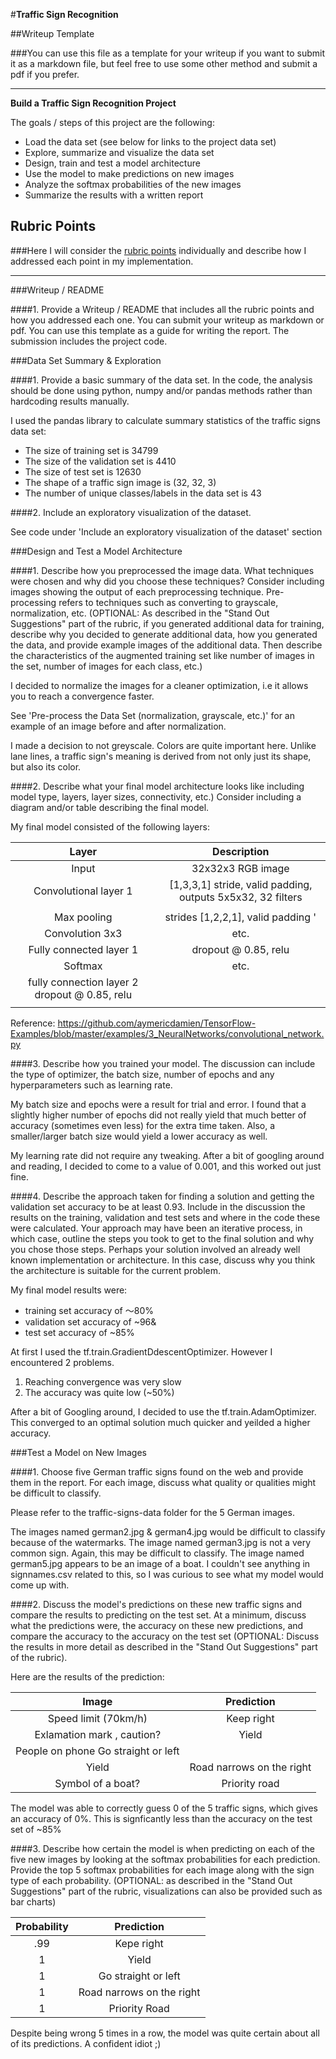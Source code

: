 #**Traffic Sign Recognition** 

##Writeup Template

###You can use this file as a template for your writeup if you want to submit it as a markdown file, but feel free to use some other method and submit a pdf if you prefer.

---

**Build a Traffic Sign Recognition Project**

The goals / steps of this project are the following:
* Load the data set (see below for links to the project data set)
* Explore, summarize and visualize the data set
* Design, train and test a model architecture
* Use the model to make predictions on new images
* Analyze the softmax probabilities of the new images
* Summarize the results with a written report


[//]: # (Image References)

[image1]: ./examples/visualization.jpg "Visualization"
[image2]: ./examples/grayscale.jpg "Grayscaling"
[image3]: ./examples/random_noise.jpg "Random Noise"
[image4]: ./examples/placeholder.png "Traffic Sign 1"
[image5]: ./examples/placeholder.png "Traffic Sign 2"
[image6]: ./examples/placeholder.png "Traffic Sign 3"
[image7]: ./examples/placeholder.png "Traffic Sign 4"
[image8]: ./examples/placeholder.png "Traffic Sign 5"

## Rubric Points
###Here I will consider the [rubric points](https://review.udacity.com/#!/rubrics/481/view) individually and describe how I addressed each point in my implementation.  

---
###Writeup / README

####1. Provide a Writeup / README that includes all the rubric points and how you addressed each one. You can submit your writeup as markdown or pdf. You can use this template as a guide for writing the report. The submission includes the project code.

###Data Set Summary & Exploration

####1. Provide a basic summary of the data set. In the code, the analysis should be done using python, numpy and/or pandas methods rather than hardcoding results manually.

I used the pandas library to calculate summary statistics of the traffic
signs data set:

* The size of training set is 34799
* The size of the validation set is 4410
* The size of test set is 12630
* The shape of a traffic sign image is (32, 32, 3)
* The number of unique classes/labels in the data set is 43

####2. Include an exploratory visualization of the dataset.

See code under 'Include an exploratory visualization of the dataset' section


###Design and Test a Model Architecture

####1. Describe how you preprocessed the image data. What techniques were chosen and why did you choose these techniques? Consider including images showing the output of each preprocessing technique. Pre-processing refers to techniques such as converting to grayscale, normalization, etc. (OPTIONAL: As described in the "Stand Out Suggestions" part of the rubric, if you generated additional data for training, describe why you decided to generate additional data, how you generated the data, and provide example images of the additional data. Then describe the characteristics of the augmented training set like number of images in the set, number of images for each class, etc.)

I decided to normalize the images for a cleaner optimization, i.e it allows you to reach a convergence faster. 

See 'Pre-process the Data Set (normalization, grayscale, etc.)' for an example of an image before and after normalization.

I made a decision to not greyscale. Colors are quite important here. Unlike lane lines, a traffic sign's meaning is derived from not only just its shape, but also its color.


####2. Describe what your final model architecture looks like including model type, layers, layer sizes, connectivity, etc.) Consider including a diagram and/or table describing the final model.

My final model consisted of the following layers:

| Layer         		|     Description	        					| 
|:---------------------:|:---------------------------------------------:| 
| Input         		| 32x32x3 RGB image   							| 
| Convolutional layer 1     	| [1,3,3,1] stride, valid padding, outputs 5x5x32, 32 filters 	|
| 					|												|
| Max pooling	      	| strides [1,2,2,1], valid padding ' 				|
| Convolution 3x3	    | etc.      									|
| Fully connected layer 1		| dropout @ 0.85,  relu    									|
| Softmax				| etc.        									|
|fully connection layer 2	 dropout @ 0.85, relu 				|												|
|						|												|
 
 
 Reference: https://github.com/aymericdamien/TensorFlow-Examples/blob/master/examples/3_NeuralNetworks/convolutional_network.py


####3. Describe how you trained your model. The discussion can include the type of optimizer, the batch size, number of epochs and any hyperparameters such as learning rate.

My batch size and epochs were a result for trial and error. I found that a slightly higher number of epochs did not really yield that much better of accuracy (sometimes even less) for the extra time taken. Also, a smaller/larger batch size would yield a lower accuracy as well. 

My learning rate did not require any tweaking. After a bit of googling around and reading, I decided to come to a value of 0.001, and this worked out just fine.

####4. Describe the approach taken for finding a solution and getting the validation set accuracy to be at least 0.93. Include in the discussion the results on the training, validation and test sets and where in the code these were calculated. Your approach may have been an iterative process, in which case, outline the steps you took to get to the final solution and why you chose those steps. Perhaps your solution involved an already well known implementation or architecture. In this case, discuss why you think the architecture is suitable for the current problem.

My final model results were:
* training set accuracy of ～80%
* validation set accuracy of ~96&
* test set accuracy of ~85%

At first I used the tf.train.GradientDdescentOptimizer. However I encountered 2 problems. 
1. Reaching convergence was very slow
2. The accuracy was quite low (~50%)

After a bit of Googling around, I decided to use the tf.train.AdamOptimizer. This converged to an optimal solution much quicker and yeilded a higher accuracy.  
 

###Test a Model on New Images

####1. Choose five German traffic signs found on the web and provide them in the report. For each image, discuss what quality or qualities might be difficult to classify.

Please refer to the traffic-signs-data folder for the 5 German images.

The images named german2.jpg & german4.jpg would be difficult to classify because of the watermarks.
The image named german3.jpg is not a very common sign. Again, this may be difficult to classify.
The image named german5.jpg appears to be an image of a boat. I couldn't see anything in signnames.csv related to this, so I was curious to see what my model would come up with.


####2. Discuss the model's predictions on these new traffic signs and compare the results to predicting on the test set. At a minimum, discuss what the predictions were, the accuracy on these new predictions, and compare the accuracy to the accuracy on the test set (OPTIONAL: Discuss the results in more detail as described in the "Stand Out Suggestions" part of the rubric).

Here are the results of the prediction:

| Image			        |     Prediction	        					| 
|:---------------------:|:---------------------------------------------:| 
| Speed limit (70km/h)  | Keep right   									| 
| Exlamation mark , caution? | Yield 										|
| People on phone		 Go straight or left											|
| Yield	      		|    Road narrows on the right					 				|
| Symbol of a boat?		| Priority road      							|


The model was able to correctly guess 0 of the 5 traffic signs, which gives an accuracy of 0%. This is signficantly less than the accuracy on the test set of ~85%

####3. Describe how certain the model is when predicting on each of the five new images by looking at the softmax probabilities for each prediction. Provide the top 5 softmax probabilities for each image along with the sign type of each probability. (OPTIONAL: as described in the "Stand Out Suggestions" part of the rubric, visualizations can also be provided such as bar charts)


| Probability         	|     Prediction	        					| 
|:---------------------:|:---------------------------------------------:| 
| .99         			| Kepe right   									| 
| 1     				| Yield 										|
| 1					| Go straight or left											|
| 1	      			| Road narrows on the right					 				|
| 1				    | Priority Road      							|



Despite being wrong 5 times in a row, the model was quite certain about all of its predictions. A confident idiot ;)
